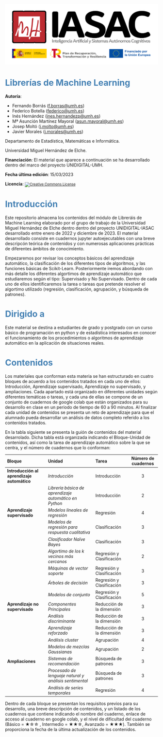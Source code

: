 <small><img src=https://raw.githubusercontent.com/ia4legos/MachineLearning/main/images/IASAC-UMH.png width="650" height="200"></small>

# <font color='steelblue'> Librerías de Machine Learning</font>

**Autoría**: 

*   Fernando Borrás (f.borras@umh.es)
*   Federico Botella (federico@umh.es)
*   Inés Hernández (ines.hernandezp@umh.es)
*   Mª Asunción Martínez Mayoral (asun.mayoral@umh.es)
*   Josep Moltó (j.molto@umh.es)
*   Javier Morales (j.morales@umh.es) 

Departamento de Estadística, Matemáticas e Informática. 

Universidad Miguel Hernández de Elche. 


**Financiación**: El material que aparece a continuación se ha desarrollado dentro del marco del proyecto UNIDIGITAL-UMH.

**Fecha última edición**: 15/03/2023

**Licencia**: <small><a rel="license" href="http://creativecommons.org/licenses/by-sa/4.0/"><img alt="Creative Commons License" style="border-width:0" src="https://i.creativecommons.org/l/by-sa/4.0/88x31.png" /></a><br /></small>

# <font color="steelblue">Introducción</font>

Este repositorio almacena los contenidos del módulo de Libreráis de Machine Learning elaborado por el grupo de trabajo de la Universidad Miguel Hernández de Elche dentro dentro del proyecto UNIDIGITAL-IASAC desarrollado entre enero de 2022 y diciembre de 2023. El material desarrollado consiste en cuadernos jupyter autoejecutables con una breve descripcón teórica de contenidos y con numerosas aplicaciones prácticas de diferentes ámbitos de conocimiento.

Empezaremos por revisar los conceptos básicos del aprendizaje automático, la clasificación de los diferentes tipos de algoritmos, y las funciones básicas de Scikit-Learn. Posteriormente iremos abordando con más detalle los diferentes algortimos de aprendizaje automático que estudiaremos según el tipo: Supervisado y No Supervisado. Dentro de cada uno de ellos identificaremos la tarea o tareas que pretende resolver el algortimo utilizado (regresión, clasificación, agrupación, y búsqueda de patrones).  

# <font color="steelblue">Dirigido a</font>

Este material se destina a estudiantes de grado y postgrado con un curso básico de programación en python y de estadística interesados en conocer el funcionamiento de los procedimientos o algoritmos de aprendizaje automático en la aplicación de situaciones reales. 

# <font color="steelblue">Contenidos</font>

Los materiales que conforman esta materia se han estructurado en cuatro bloques de acuerdo a los contenidos tratados en cada uno de  ellos: Introducción, Aprendizaje supervisado, Aprendizaje no supervisado, y ampliaciones. Cada apartado está organizado en diferentes unidades según diferentes temáticas o tareas, y cada una de ellas se compone de un conjunto de cuadernos de google colab que están organizados para su desarrollo en clase en un periodo de tiempo de 60 a 90 minutos. Al finalizar cada unidad de contenidos se presenta un reto de aprendizaje para que el alumnado pueda desarrollar un análisis  de datos completo referido a los contenidos tratados.

En la tabla siguiente se presenta la guión de contenidos del material desarrolado. Dicha tabla está organizada indicando el Bloque-Unidad de contenidos, así como la tarea de aprendizaje automático sobre la que se centra, y el número de cuadernos que lo conforman:

|  Bloque                            | Unidad   | Tarea  |Número de cuadernos  |
| :--------------------------------- | :----------- | :----------- | :-----------: | 
|**Introducción al aprendizaje automático**  | *Introducción*    | Introducción | 3 | 
|                                        | *Librería básica de aprendizaje automático en Python* | Introducción | 2 | 
|**Aprendizaje supervisado** | *Modelos lineales de regresión*  | Regresión | 4 |
|                        | *Modelos de regresión para respuesta cualitativa* | Clasificación | 3 |
|                        | *Clasificador Naïve Bayes* | Clasificación | 3 |
|                        | *Algortimo de los k vecinos más cercanos* | Regresión y Clasificación | 2 |
|                        | *Máquinas de vector soporte* | Regresión y Clasificación | 3 |
|                        | *Árboles de decisión* | Regresión y Clasificación | 3 |
|                        | *Modelos de conjunto* | Regresión y Clasificación | 5 |
|**Aprendizaje no supervisado** | *Componentes Principales*  | Reducción de la dimensión | 3 |
| | *Análisis discriminante*  | Reducción de la dimensión | 3 |
| | *Aprendizaje reforzado*  | Reducción de la dimensión | 3 |
| | *Análisis cluster*  | Agrupación | 4 |
| | *Modelos de mezclas Gaussianas*  | Agrupación | 2 |
| **Ampliaciones**| *Sistemas de recomendación*  | Búsqueda de patrones | 3 |
| | *Procesado de lenguaje natural y análisis sentimental* | Búsqueda de patrones | 3 |
| | *Análisis de series temporales*  | Regresión | 4 |


Dentro de cada bloque se presentan los requisitos previos para su desarrollo, una breve descripción de contenidos, y un listado de los cuadernos que contiene indicando el nombre del cuaderno, enlace de acceso al cuaderno en google colab, y el nivel de dificultad del cuaderno (Básico = ★☆☆ , Intermedio = ★★☆, Avanzado = ★★★). También se proporciona la fecha de la última actualización de los contenidos.
